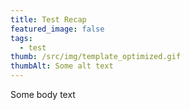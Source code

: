 ```yaml
---
title: Test Recap
featured_image: false
tags:
  - test
thumb: /src/img/template_optimized.gif
thumbAlt: Some alt text
---
```

Some body text
